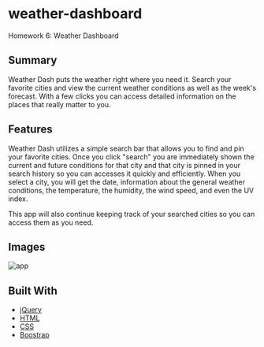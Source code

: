 # weather-dashboard
Homework 6: Weather Dashboard

## Summary
Weather Dash puts the weather right where you need it. Search your favorite cities and view the current weather conditions as well as the week's forecast. With a few clicks you can access detailed information on the places that really matter to you. 

## Features
Weather Dash utilizes a simple search bar that allows you to find and pin your favorite cities. Once you click "search" you are immediately shown the current and future conditions for that city and that city is pinned in your search history so you can accesses it quickly and efficiently. When you select a city, you will get the date, information about the general weather conditions, the temperature, the humidity, the wind speed, and even the UV index. 

This app will also continue keeping track of your searched cities so you can access them as you need. 

## Images
![app](appscreenshot.png)

## Built With
* [jQuery](https://api.jquery.com/)
* [HTML](https://developer.mozilla.org/en-US/docs/Web/HTML)
* [CSS](https://developer.mozilla.org/en-US/docs/Web/CSS)
* [Boostrap](https://getbootstrap.com/)